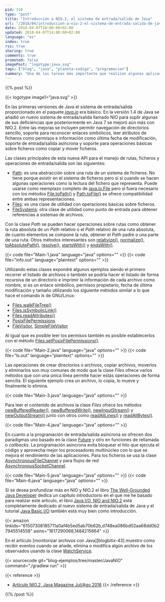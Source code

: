 ```yaml
---
pid: 310
type: "post"
title: "Introducción a NIO.2, el sistema de entrada/salida de Java"
url: "/2018/04/introduccion-a-nio-2-el-sistema-de-entrada-salida-de-java/"
date: 2018-04-07T10:00:00+02:00
updated: 2018-04-07T14:00:00+02:00
language: "es"
index: true
rss: true
sharing: true
comments: true
promoted: false
imagePost: "logotype:java.svg"
tags: ["blog", "java", "planeta-codigo", "programacion"]
summary: "Una de las tareas más importante que realizan algunas aplicaciones es el manejo de la entrada y salida ya sea al sistema de ficheros o a la red. Desde las versiones iniciales de Java se ha mejorado soporte añadiendo programación asíncrona de E/S, permitir obtener información de atributos propios del sistema de archivos, reconocimiento de enlaces simbólicos y facilitado de algunas operaciones básicas."
---
```


{{% post %}}

{{< logotype image1="java.svg" >}}

En las primeras versiones de Java el sistema de entrada/salida proporcionado en el paquete [_java.io_](javadoc10:java/io/package-summary.html) era básico. En la versión 1.4 de Java se añadió un nuevo sistema de entrada/salida llamado NIO para suplir algunas de sus deficiencias que posteriormente en Java 7 se mejoró aún más con NIO.2. Entre las mejoras se incluyen permitir navegación de directorios sencillo, soporte para reconocer enlaces simbólicos, leer atributos de ficheros como permisos e información como última fecha de modificación, soporte de entrada/salida asíncrona y soporte para operaciones básicas sobre ficheros como copiar y mover ficheros.

Las clases principales de esta nueva API para el manejo de rutas, ficheros y operaciones de entrada/salida son las siguientes:

* [Path](javadoc10:java/nio/file/Path.html): es una abstracción sobre una ruta de un sistema de ficheros. No tiene porque existir en el sistema de ficheros pero si si cuando se hacen algunas operaciones como la lectura del fichero que representa. Puede usarse como reemplazo completo de [java.io.File](javadoc10:java/io/File.html) pero si fuera necesario con los métodos [File.toPath()](javadoc10:java/io/File.html#toPath()) y [Path.toFile()](javadoc10:java/nio/file/Path.html#toFile()) se ofrece compatibilidad entre ambas representaciones.
* [Files](javadoc10:java/nio/file/Files.html): es una clase de utilidad con operaciones básicas sobre ficheros.
* [FileSystems](javadoc10:java/nio/file/FileSystems.html): otra clase de utilidad como punto de entrada para obtener referencias a sistemas de archivos.

Con la clase _Path_ se pueden hacer operaciones sobre rutas como obtener la ruta absoluta de un _Path_ relativo o el _Path_ relativo de una ruta absoluta, de cuanto elementos se compone la ruta, obtener el _Path_ padre o una parte de una ruta. Otros métodos interesantes son [relativize()](javadoc10:java/nio/file/Path.html#relativize(java.nio.file.Path)), [normalize()](javadoc10:java/nio/file/Path.html#normalize()), [toAbsolutePath()](javadoc10:java/nio/file/Path.html#toAbsolutePath()), [resolve()](javadoc10:java/nio/file/Path.html#resolve(java.nio.file.Path)), [startsWith()](javadoc10:java/nio/file/Path.html#startsWith(java.nio.file.Path)) y [endsWith()](javadoc10:java/nio/file/Path.html#endsWith(java.nio.file.Path)).

{{< code file="Main-1.java" language="java" options="" >}}
{{< code file="info.out" language="plaintext" options="" >}}

Utilizando estas clases expondré algunos ejemplos siendo el primero recorrer el listado de archivos o también se podría hacer el listado de forma recursiva de un directorio e imprimir la información de cada archivo como nombre, si es un enlace simbólico, permisos propietario, fecha de última modificación y tamaño utilizando los siguiente métodos similar a lo que hace el comando _ls_ de GNU/Linux:

* [Files.walkFileTree()](javadoc10:java/nio/file/Files.html#walkFileTree(java.nio.file.Path,java.nio.file.FileVisitor))
* [Files.isSymbolicLink()](javadoc10:java/nio/file/Files.html#isSymbolicLink(java.nio.file.Path))
* [Files.readAttributes()](javadoc10:java/nio/file/Files.html#readAttributes(java.nio.file.Path,java.lang.String,java.nio.file.LinkOption...))
* [PosixFilePermissions](javadoc10:java/nio/file/attribute/PosixFilePermissions.html)
* [FileVisitor](javadoc10:java/nio/file/FileVisitor.html), [SimpleFileVisitor](javadoc10:java/nio/file/SimpleFileVisitor.html)

Al igual que es posible leer los permisos también es posible establecerlos con el método [Files.setPosixFilePermissions()](javadoc10:java/nio/file/Files.html#setPosixFilePermissions(java.nio.file.Path,java.util.Set)).

{{< code file="Main-2.java" language="java" options="" >}}
{{< code file="ls.out" language="plaintext" options="" >}}

Las operaciones de crear directorios o archivos, copiar archivos, moverlos y eliminarlos son muy comunes de modo que la clase _Files_ ofrece varios métodos que con una única línea permite hacer estas operaciones de forma sencilla. El siguiente ejemplo crea un archivo, lo copia, lo mueve y finalmente lo elimina.

{{< code file="Main-3.java" language="java" options="" >}}

Para leer el contenido de archivos la clase _Files_ ofrece los métodos [newBufferedReader()](javadoc10:java/nio/file/Files.html#newBufferedReader(java.nio.file.Path)), [newBufferedWrite()](javadoc10:java/nio/file/Files.html#newBufferedWriter(java.nio.file.Path,java.nio.charset.Charset,java.nio.file.OpenOption...)), [newInputStream()](javadoc10:java/nio/file/Files.html#newInputStream(java.nio.file.Path,java.nio.file.OpenOption...)) y [newOutputStream()](javadoc10:java/nio/file/Files.html#newOutputStream(java.nio.file.Path,java.nio.file.OpenOption...)) junto con otros como [readAllLines()](javadoc10:java/nio/file/Files.html#readAllLines(java.nio.file.Path,java.nio.charset.Charset)) y [readAllBytes()](javadoc10:java/nio/file/Files.html#readAllBytes(java.nio.file.Path)).

{{< code file="Main-4.java" language="java" options="" >}}

En cuanto a la programación de entrada/salida asíncrona se ofrecen dos paradigmas uno basado en la clase [Future](javadoc10:java/util/concurrent/Future.html) y otro en funciones de rellamada o _callbacks_. La programación asíncrona evita bloquear el hilo que ejecuta el código y aprovecha mejor los procesadores multinúcleo con lo que se mejora el rendimiento de las aplicaciones. Para los ficheros se usa la clase [AsynchronousFileChannel](javadoc10:java/nio/channels/AsynchronousFileChannel.html) y para flujos de red [AsynchronousSocketChannel](javadoc10:java/nio/channels/AsynchronousSocketChannel.html).

{{< code file="Main-5.java" language="java" options="" >}}
{{< code file="Main-6.java" language="java" options="" >}}

Si se desea profundizar más en NIO y NIO.2 el libro [The Well-Grounded Java Developer](https://amzn.to/2JsEIao) dedica un capítulo introductorio en el que me he basado para realizar este artículo, el libro [Java I/O, NIO and NIO.2](https://amzn.to/2q7qMdN) está completamente dedicado al nuevo sistema de entrada/salida de Java y el tutorial [Java Basic I/O](https://docs.oracle.com/javase/tutorial/essential/io/index.html) también está muy bien como introducción.

{{< amazon
    linkids="61507308185711a0af4b5ed5ab70b62b,d748ea086bd02aa68dd0b27945514558"
    asins="1617290068,1484215664" >}}

En el artículo [monitorizar archivos con Java][blogbitix-43] muestro como recibir eventos cuando se añade, elimina o modifica algún archivo de los observados usando la clase [WatchService](javadoc10:java/nio/file/WatchService.html).

{{< sourcecode git="blog-ejemplos/tree/master/JavaNIO" command="./gradlew run" >}}

{{< reference >}}
* [Artículo NIO.2, Java Magazine Jul/Ago 2016](http://www.javamagazine.mozaicreader.com/JulyAug2016/Twitter)
{{< /reference >}}

{{% /post %}}
